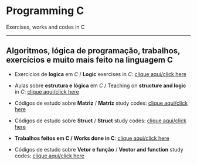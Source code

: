# Programming C
  Exercises, works and codes in C
***
## Algoritmos, lógica de programação, trabalhos, exercícios e muito mais feito na linguagem C

+ Exercicios de **logica** em *C* / **Logic** exercises in *C*: [clique aqui/click here](https://github.com/LeonardoReisAmorim/Programming-C/tree/master/atividades%20resolvidas)

+ Aulas sobre **estrutura e lógica** em *C* / Teaching on **structure and logic** in *C*: [clique aqui/click here](https://github.com/LeonardoReisAmorim/Programming-C/tree/master/aulas%20programa%C3%A7%C3%A3o%20c) 

+ Códigos de estudo sobre **Matriz** / **Matriz** study codes: [clique aqui/click here](https://github.com/LeonardoReisAmorim/Programming-C/tree/master/matriz) 

+ Códigos de estudo sobre **Struct** / **Struct** study codes:  [clique aqui/click here](https://github.com/LeonardoReisAmorim/Programming-C/tree/master/struct)  

+ **Trabalhos feitos em C / Works done in C**: [clique aqui/click here](https://github.com/LeonardoReisAmorim/Programming-C/tree/master/trabalhos%20em%20c) 

+ Códigos de estudo sobre **Vetor e função** / **Vector and function** study codes: [clique aqui/click here](https://github.com/LeonardoReisAmorim/Programming-C/tree/master/vetor%20e%20funcao)  
